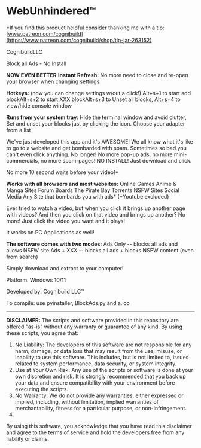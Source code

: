 # WebUnhindered™
*If you find this product helpful consider thanking me with a tip: [www.patreon.com/cognibuild](https://www.patreon.com/cognibuild/shop/tip-jar-263152)

CognibuildLLC

Block all Ads - No Install

**NOW EVEN BETTER**
**Instant Refresh:** No more need to close and re-open your browser when changing settings

**Hotkeys:** (now you can change settings w/out a click!) Alt+s+1 to start add blockAlt+s+2 to start XXX blockAlt+s+3 to Unset all blocks, Alt+s+4 to view/hide console window

**Runs from your system tray**: Hide the terminal window and avoid clutter, Set and unset your blocks just by clicking the icon. Choose your adapter from a list

We've just developed this app and it's AWESOME! We all know what it's like to go to a website and get bombarded with spam. Sometimes so bad you can't even click anything. No longer! No more pop-up ads, no more mini-commercials, no more spam-pages! NO INSTALL! Just download and click.

No more 10 second waits before your video!*

**Works with all browsers and most websites:**
Online Games
Anime & Manga Sites
Forum Boards
The Pirate Bay
Torrents
NSFW Sites
Social Media
Any Site that bombards you with ads*
(*Youtube excluded)

Ever tried to watch a video, but when you click it brings up another page with videos? And then you click on that video and brings up another? No more! Just click the video you want and it plays!

It works on PC Applications as well!

**The software comes with two modes:**
Ads Only -- blocks all ads and allows NSFW site
Ads + XXX -- blocks all ads + blocks NSFW content (even from search)

Simply download and extract to your computer!

Platform: Windows 10/11

Developed by: Cognibuild LLC™

To compile: use pyinstaller, BlockAds.py and a.ico

******************************
**DISCLAIMER:**
The scripts and software provided in this repository are offered "as-is" without any warranty or guarantee of any kind. By using these scripts, you agree that:

1. No Liability: The developers of this software are not responsible for any harm, damage, or data loss that may result from the use, misuse, or inability to use this software. This includes, but is not limited to, issues related to system performance, data security, or system integrity.
2. Use at Your Own Risk: Any use of the scripts or software is done at your own discretion and risk. It is strongly recommended that you back up your data and ensure compatibility with your environment before executing the scripts.
3. No Warranty: We do not provide any warranties, either expressed or implied, including, without limitation, implied warranties of merchantability, fitness for a particular purpose, or non-infringement.
4. 
By using this software, you acknowledge that you have read this disclaimer and agree to the terms of service and hold the developers free from any liability or claims.
